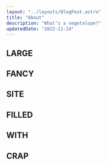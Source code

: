 ```yaml
---
layout: "../layouts/BlogPost.astro"
title: "About"
description: "What's a vegetalope?"
updatedDate: "2022-11-24"
---
```


## LARGE
## FANCY
## SITE
## FILLED
## WITH
## CRAP

<style >